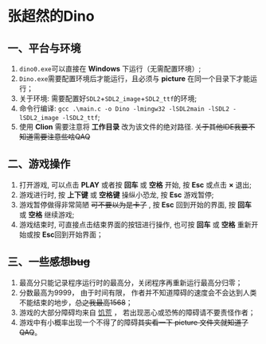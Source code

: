 # 张超然的Dino
## 一、平台与环境
1. `dino0.exe`可以直接在 **Windows** 下运行（无需配置环境）;
2. `Dino.exe`需要配置环境后才能运行，且必须与 **picture** 在同一个目录下才能运行；
3. 关于环境: 需要配置好`SDL2`+`SDL2_image`+`SDL2_ttf`的环境;
4. 命令行编译: `gcc .\main.c -o Dino -lmingw32 -lSDL2main -lSDL2 -lSDL2_image -lSDL2_ttf`;
5. 使用 **Clion** 需要注意将 **工作目录** 改为该文件的绝对路径. ~~关于其他IDE我要不知道需要注意些啥QAQ~~
## 二、游戏操作
1. 打开游戏, 可以点击 **PLAY** 或者按 **回车** 或 **空格** 开始, 按 **Esc** 或点击 **×** 退出;
2. 游戏进行时, 按 **上下键** 或 **空格键** 操纵小恐龙, 按 **Esc** 游戏暂停;
3. 游戏暂停做得非常简陋 ~~可不要以为是卡了~~ , 按 **Esc** 回到开始的界面, 按 **回车** 或 **空格** 继续游戏;
4. 游戏结束时, 可直接点击结束界面的按钮进行操作, 也可按 **回车** 或 **空格** 重新开始或按 **Esc**回到开始界面；
## 三、一些感想~~bug~~
1. 最高分只能记录程序运行时的最高分，关闭程序再重新运行最高分归零；
2. 分数最高为9999， 由于时间有限， 作者并不知道障碍的速度会不会达到人类不能结束的地步，~~总之我最高1568~~；
3. 游戏的大部分障碍均来自 [饥荒](https://www.klei.com/games/dont-starve) ， 若出现恶心或恐怖的障碍请不要责怪作者；
4. 游戏中有小概率出现一个不得了的障碍~~其实看一下 picture 文件夹就知道了QAQ~~。
